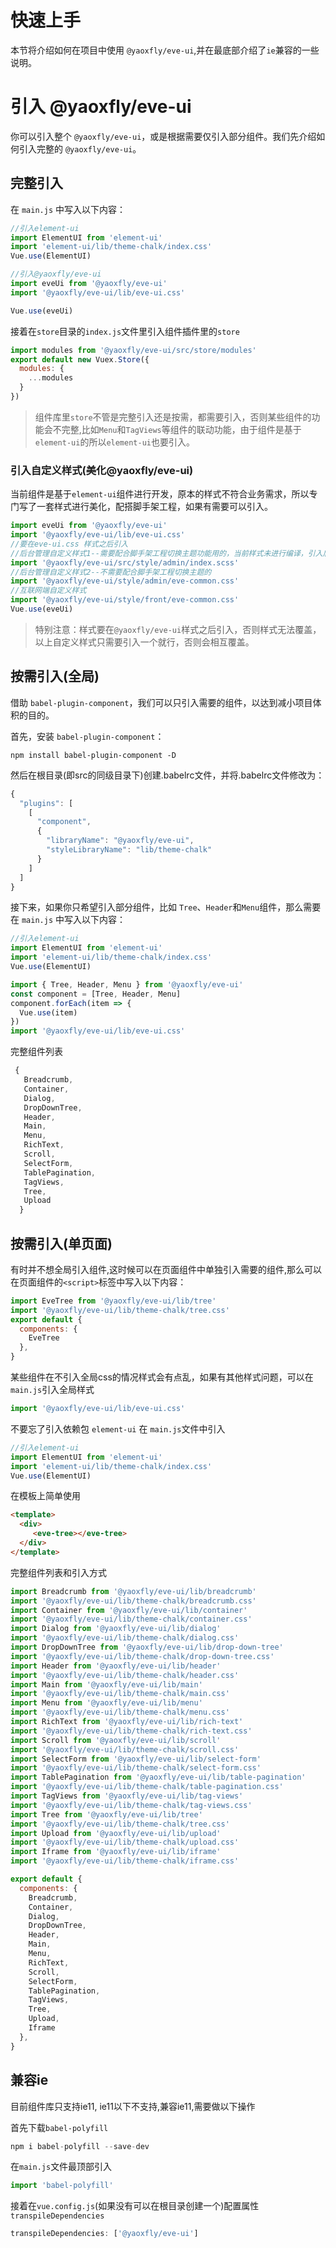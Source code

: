 #  快速上手
本节将介绍如何在项目中使用 `@yaoxfly/eve-ui`,并在最底部介绍了`ie`兼容的一些说明。

# 引入 @yaoxfly/eve-ui
你可以引入整个 `@yaoxfly/eve-ui`，或是根据需要仅引入部分组件。我们先介绍如何引入完整的 `@yaoxfly/eve-ui`。

## 完整引入

在 `main.js` 中写入以下内容：

```js
//引入element-ui
import ElementUI from 'element-ui'
import 'element-ui/lib/theme-chalk/index.css'
Vue.use(ElementUI)

//引入@yaoxfly/eve-ui
import eveUi from '@yaoxfly/eve-ui'
import '@yaoxfly/eve-ui/lib/eve-ui.css'

Vue.use(eveUi)
```


接着在`store`目录的`index.js`文件里引入组件插件里的`store`

```js
import modules from '@yaoxfly/eve-ui/src/store/modules'
export default new Vuex.Store({
  modules: {
    ...modules
  }
})
```
> 组件库里`store`不管是完整引入还是按需，都需要引入，否则某些组件的功能会不完整,比如`Menu`和`TagViews`等组件的联动功能，由于组件是基于`element-ui`的所以`element-ui`也要引入。


### 引入自定义样式(美化@yaoxfly/eve-ui)
当前组件是基于`element-ui`组件进行开发，原本的样式不符合业务需求，所以专门写了一套样式进行美化，配搭脚手架工程，如果有需要可以引入。

```js
import eveUi from '@yaoxfly/eve-ui'
import '@yaoxfly/eve-ui/lib/eve-ui.css'
//要在eve-ui.css 样式之后引入
//后台管理自定义样式1--需要配合脚手架工程切换主题功能用的，当前样式未进行编译，引入后本地开发编译会变慢，上线后不影响。
import '@yaoxfly/eve-ui/src/style/admin/index.scss'
//后台管理自定义样式2--不需要配合脚手架工程切换主题的 
import '@yaoxfly/eve-ui/style/admin/eve-common.css'
//互联网端自定义样式
import '@yaoxfly/eve-ui/style/front/eve-common.css'
Vue.use(eveUi)
```

> 特别注意：样式要在`@yaoxfly/eve-ui`样式之后引入，否则样式无法覆盖，以上自定义样式只需要引入一个就行，否则会相互覆盖。


## 按需引入(全局)

借助 `babel-plugin-component`，我们可以只引入需要的组件，以达到减小项目体积的目的。

首先，安装 `babel-plugin-component`：

```
npm install babel-plugin-component -D
```

然后在根目录(即src的同级目录下)创建.babelrc文件，并将.babelrc文件修改为：

```js
{
  "plugins": [
    [
      "component",
      {
        "libraryName": "@yaoxfly/eve-ui",
        "styleLibraryName": "lib/theme-chalk"
      }
    ]
  ]
}
```
接下来，如果你只希望引入部分组件，比如 `Tree`、`Header`和`Menu`组件，那么需要在 `main.js` 中写入以下内容：

``` js
//引入element-ui
import ElementUI from 'element-ui'
import 'element-ui/lib/theme-chalk/index.css'
Vue.use(ElementUI)

import { Tree, Header, Menu } from '@yaoxfly/eve-ui'
const component = [Tree, Header, Menu]
component.forEach(item => {
  Vue.use(item)
})
import '@yaoxfly/eve-ui/lib/eve-ui.css'
```

完整组件列表

```js
 { 
   Breadcrumb,
   Container,
   Dialog,
   DropDownTree,
   Header,
   Main,
   Menu,
   RichText,
   Scroll,
   SelectForm,
   TablePagination,
   TagViews,
   Tree,  
   Upload
  } 
```

## 按需引入(单页面)
有时并不想全局引入组件,这时候可以在页面组件中单独引入需要的组件,那么可以在页面组件的`<script>`标签中写入以下内容：
```js
import EveTree from '@yaoxfly/eve-ui/lib/tree'
import '@yaoxfly/eve-ui/lib/theme-chalk/tree.css'
export default {
  components: {
    EveTree
  },
}
```

某些组件在不引入全局css的情况样式会有点乱，如果有其他样式问题，可以在`main.js`引入全局样式 
```js
import '@yaoxfly/eve-ui/lib/eve-ui.css'
```

不要忘了引入依赖包 `element-ui` 在 `main.js`文件中引入

```js
//引入element-ui
import ElementUI from 'element-ui'
import 'element-ui/lib/theme-chalk/index.css'
Vue.use(ElementUI)
```

在模板上简单使用
```html
<template>
  <div>
     <eve-tree></eve-tree>
  </div>
</template>
```

完整组件列表和引入方式

```js
import Breadcrumb from '@yaoxfly/eve-ui/lib/breadcrumb'
import '@yaoxfly/eve-ui/lib/theme-chalk/breadcrumb.css'
import Container from '@yaoxfly/eve-ui/lib/container'
import '@yaoxfly/eve-ui/lib/theme-chalk/container.css'
import Dialog from '@yaoxfly/eve-ui/lib/dialog'
import '@yaoxfly/eve-ui/lib/theme-chalk/dialog.css'
import DropDownTree from '@yaoxfly/eve-ui/lib/drop-down-tree'
import '@yaoxfly/eve-ui/lib/theme-chalk/drop-down-tree.css'
import Header from '@yaoxfly/eve-ui/lib/header'
import '@yaoxfly/eve-ui/lib/theme-chalk/header.css'
import Main from '@yaoxfly/eve-ui/lib/main'
import '@yaoxfly/eve-ui/lib/theme-chalk/main.css'
import Menu from '@yaoxfly/eve-ui/lib/menu'
import '@yaoxfly/eve-ui/lib/theme-chalk/menu.css'
import RichText from '@yaoxfly/eve-ui/lib/rich-text'
import '@yaoxfly/eve-ui/lib/theme-chalk/rich-text.css'
import Scroll from '@yaoxfly/eve-ui/lib/scroll'
import '@yaoxfly/eve-ui/lib/theme-chalk/scroll.css'
import SelectForm from '@yaoxfly/eve-ui/lib/select-form'
import '@yaoxfly/eve-ui/lib/theme-chalk/select-form.css'
import TablePagination from '@yaoxfly/eve-ui/lib/table-pagination'
import '@yaoxfly/eve-ui/lib/theme-chalk/table-pagination.css'
import TagViews from '@yaoxfly/eve-ui/lib/tag-views'
import '@yaoxfly/eve-ui/lib/theme-chalk/tag-views.css'
import Tree from '@yaoxfly/eve-ui/lib/tree'
import '@yaoxfly/eve-ui/lib/theme-chalk/tree.css'
import Upload from '@yaoxfly/eve-ui/lib/upload'
import '@yaoxfly/eve-ui/lib/theme-chalk/upload.css'
import Iframe from '@yaoxfly/eve-ui/lib/iframe'
import '@yaoxfly/eve-ui/lib/theme-chalk/iframe.css'

export default {
  components: {
    Breadcrumb,
    Container,
    Dialog,
    DropDownTree,
    Header,
    Main,
    Menu,
    RichText,
    Scroll,
    SelectForm,
    TablePagination,
    TagViews,
    Tree,
    Upload,
    Iframe
  },
}
```

## 兼容ie 
目前组件库只支持ie11, ie11以下不支持,兼容ie11,需要做以下操作

首先下载`babel-polyfill`

```js
npm i babel-polyfill --save-dev
```

在`main.js`文件最顶部引入

```js
import 'babel-polyfill'
```

接着在`vue.config.js`(如果没有可以在根目录创建一个)配置属性`transpileDependencies`

```js
transpileDependencies: ['@yaoxfly/eve-ui'] 
```

